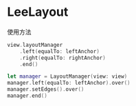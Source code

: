# LeeLayout

使用方法
```swift
view.layoutManager
    .left(equalTo: leftAnchor)
    .right(equalTo: rightAnchor)
    .end()
```

```swift
let manager = LayoutManager(view: view)
manager.left(equalTo: leftAnchor).over()
manager.setEdges().over()
manager.end()
```
